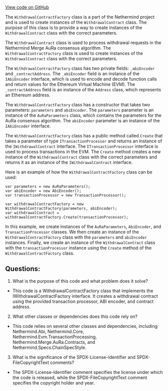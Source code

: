 [View code on GitHub](https://github.com/nethermindeth/nethermind/Nethermind.Merge.AuRa/Withdrawals/WithdrawalContractFactory.cs)

The `WithdrawalContractFactory` class is a part of the Nethermind project and is used to create instances of the `WithdrawalContract` class. The purpose of this class is to provide a way to create instances of the `WithdrawalContract` class with the correct parameters. 

The `WithdrawalContract` class is used to process withdrawal requests in the Nethermind Merge AuRa consensus algorithm. The `WithdrawalContractFactory` class is used to create instances of the `WithdrawalContract` class with the correct parameters. 

The `WithdrawalContractFactory` class has two private fields: `_abiEncoder` and `_contractAddress`. The `_abiEncoder` field is an instance of the `IAbiEncoder` interface, which is used to encode and decode function calls and return values for the Ethereum Virtual Machine (EVM). The `_contractAddress` field is an instance of the `Address` class, which represents an Ethereum address. 

The `WithdrawalContractFactory` class has a constructor that takes two parameters: `parameters` and `abiEncoder`. The `parameters` parameter is an instance of the `AuRaParameters` class, which contains the parameters for the AuRa consensus algorithm. The `abiEncoder` parameter is an instance of the `IAbiEncoder` interface. 

The `WithdrawalContractFactory` class has a public method called `Create` that takes a parameter of type `ITransactionProcessor` and returns an instance of the `IWithdrawalContract` interface. The `ITransactionProcessor` interface is used to process transactions in the EVM. The `Create` method creates a new instance of the `WithdrawalContract` class with the correct parameters and returns it as an instance of the `IWithdrawalContract` interface. 

Here is an example of how the `WithdrawalContractFactory` class can be used:

```
var parameters = new AuRaParameters();
var abiEncoder = new AbiEncoder();
var transactionProcessor = new TransactionProcessor();

var withdrawalContractFactory = new WithdrawalContractFactory(parameters, abiEncoder);
var withdrawalContract = withdrawalContractFactory.Create(transactionProcessor);
```

In this example, we create instances of the `AuRaParameters`, `AbiEncoder`, and `TransactionProcessor` classes. We then create an instance of the `WithdrawalContractFactory` class with the `parameters` and `abiEncoder` instances. Finally, we create an instance of the `WithdrawalContract` class with the `transactionProcessor` instance using the `Create` method of the `WithdrawalContractFactory` class.
## Questions: 
 1. What is the purpose of this code and what problem does it solve?
- This code is a WithdrawalContractFactory class that implements the IWithdrawalContractFactory interface. It creates a withdrawal contract using the provided transaction processor, ABI encoder, and contract address.

2. What other classes or dependencies does this code rely on?
- This code relies on several other classes and dependencies, including Nethermind.Abi, Nethermind.Core, Nethermind.Evm.TransactionProcessing, Nethermind.Merge.AuRa.Contracts, and Nethermind.Specs.ChainSpecStyle.

3. What is the significance of the SPDX-License-Identifier and SPDX-FileCopyrightText comments?
- The SPDX-License-Identifier comment specifies the license under which the code is released, while the SPDX-FileCopyrightText comment specifies the copyright holder and year.